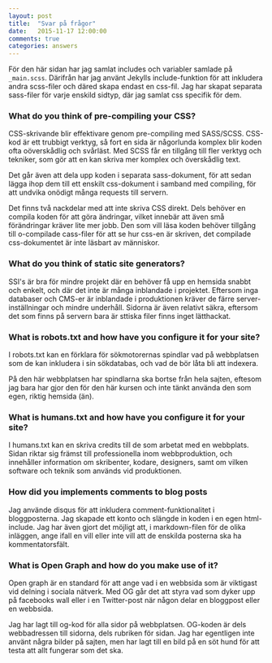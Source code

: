 ```yaml
---
layout: post
title:  "Svar på frågor"
date:   2015-11-17 12:00:00
comments: true
categories: answers
---
```


För den här sidan har jag samlat includes och variabler samlade på `_main.scss`. Därifrån har jag använt Jekylls include-funktion för att inkludera andra scss-filer och däred skapa endast en css-fil. Jag har skapat separata sass-filer för varje enskild sidtyp, där jag samlat css specifik för dem. 

### What do you think of pre-compiling your CSS?

CSS-skrivande blir effektivare genom pre-compiling med SASS/SCSS. CSS-kod är ett trubbigt verktyg, så fort en sida är någorlunda komplex blir koden ofta oöverskådlig och svårläst. Med SCSS får en tillgång till fler verktyg och tekniker, som gör att en kan skriva mer komplex och överskådlig text.

Det går även att dela upp koden i separata sass-dokument, för att sedan lägga ihop dem till ett enskilt css-dokument i samband med compiling, för att undvika onödigt många requests till servern.

Det finns två nackdelar med att inte skriva CSS direkt. Dels behöver en compila koden för att göra ändringar, vilket innebär att även små förändringar kräver lite mer jobb. Den som vill läsa koden behöver tillgång till o-compilade cass-filer för att se hur css-en är skriven, det compilade css-dokumentet är inte läsbart av människor. 

### What do you think of static site generators?
SSI's är bra för mindre projekt där en behöver få upp en hemsida snabbt och enkelt, och där det inte är många inblandade i projektet. Eftersom inga databaser och CMS-er är inblandade i produktionen kräver de färre server-inställningar och mindre underhåll. Sidorna är även relativt säkra, eftersom det som finns på servern bara är sttiska filer finns inget lätthackat.

### What is robots.txt and how have you configure it for your site?
I robots.txt kan en förklara för sökmotorernas spindlar vad på webbplatsen som de kan inkludera i sin sökdatabas, och vad de bör låta bli att indexera.

På den här webbplatsen har spindlarna ska bortse från hela sajten, eftesom jag bara har gjor den för den här kursen och inte tänkt använda den som egen, riktig hemsida (än).

### What is humans.txt and how have you configure it for your site?
I humans.txt kan en skriva credits till de som arbetat med en webbplats. Sidan riktar sig främst till professionella inom webbproduktion, och innehåller information om skribenter, kodare, designers, samt om vilken software och teknik som används vid produktionen.

### How did you implements comments to blog posts
Jag använde disqus för att inkludera comment-funktionalitet i bloggposterna. Jag skapade ett konto och slängde in koden i en egen html-include. Jag har även gjort det möjligt att, i markdown-filen för de olika inläggen, ange ifall en vill eller inte vill att de enskilda posterna ska ha kommentatorsfält.

### What is Open Graph and how do you make use of it?
Open graph är en standard för att ange vad i en webbsida som är viktigast vid delning i sociala nätverk. Med OG går det att styra vad som dyker upp på facebooks wall eller i en Twitter-post när någon delar en bloggpost eller en webbsida.

Jag har lagt till og-kod för alla sidor på webbplatsen. OG-koden är dels webbadressen till sidorna, dels rubriken för sidan. Jag har egentligen inte använt några bilder på sajten, men har lagt till en bild på en söt hund för att testa att allt fungerar som det ska.
